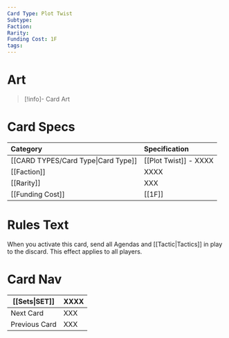 ```yaml
---
Card Type: Plot Twist
Subtype: 
Faction: 
Rarity: 
Funding Cost: 1F
tags:
---
```

# Art

> [!info]- Card Art
> 

# Card Specs

| Category | Specification| 
| :--- | :--- |
| [[CARD TYPES/Card Type\|Card Type]] | [[Plot Twist]] - XXXX |  
| [[Faction]] | XXXX |  
| [[Rarity]] | XXX |  
| [[Funding Cost]] | [[1F]] |  

# Rules Text  

When you activate this card, send all Agendas and [[Tactic|Tactics]] in play to the discard. This effect applies to all players.  



# Card Nav

| [[Sets\|SET]]           | XXXX |
| ------------- | ------------------------------ |
| Next Card     | XXX |
| Previous Card | XXX |


